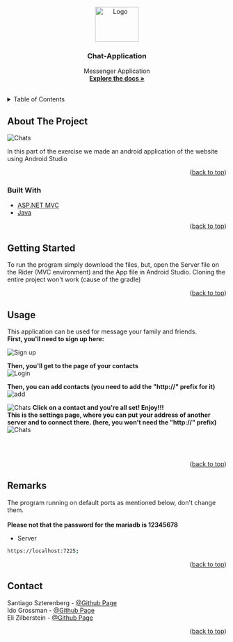 <div id="top"></div>



<!-- PROJECT SHIELDS -->
<!--
*** I'm using markdown "reference style" links for readability.
*** Reference links are enclosed in brackets [ ] instead of parentheses ( ).
*** See the bottom of this document for the declaration of the reference variables
*** for contributors-url, forks-url, etc. This is an optional, concise syntax you may use.
*** https://www.markdownguide.org/basic-syntax/#reference-style-links
-->


<!-- PROJECT LOGO -->
<br />
<div align="center">
  <a href="https://github.com/Ido-Grossman/Chat-Application">
    <img src="https://github.com/Ido-Grossman/Chat-Application/blob/master/React/src/Pages/loginComponents/imagesLogin/image.jpeg" alt="Logo" width="100" height="80">
  </a>

<h3 align="center">Chat-Application</h3>

  <p align="center">
    Messenger Application
    <br />
    <a href="https://github.com/Ido-Grossman/Chat-Application"><strong>Explore the docs »</strong></a>
    <br />
    <br />
  </p>
</div>



<!-- TABLE OF CONTENTS -->
<details>
  <summary>Table of Contents</summary>
  <ol>
    <li>
      <a href="#about-the-project">About The Project</a>
      <ul>
        <li><a href="#built-with">Built With</a></li>
      </ul>
    </li>
    <li>
      <a href="#getting-started">Getting Started</a>
      <ul>
        <li><a href="#prerequisites">Prerequisites</a></li>
        <li><a href="#installation">Installation</a></li>
      </ul>
     <li><a href="#usage">Usage</a></li>
     <li><a href="#roadmap">Roadmap</a></li>
     <li><a href="#remarks">Remarks</a></li>
     <li><a href="#contact">Contact</a></li>
     </li>
    
  </ol>
</details>



<!-- ABOUT THE PROJECT -->
## About The Project

<img display="inline-block" src="https://github.com/Ido-Grossman/Chat-Application/blob/master/Android/app/src/main/res/mipmap/loginpage.png" alt="Chats">

In this part of the exercise we made an android application of the website using Android Studio


<p align="right">(<a href="#top">back to top</a>)</p>


### Built With

* [ASP.NET MVC](https://dotnet.microsoft.com/en-us/apps/aspnet/mvc)
* [Java](https://www.java.com)


<p align="right">(<a href="#top">back to top</a>)</p>


<!-- GETTING STARTED -->
## Getting Started

To run the program simply download the files, but, open the Server file on the Rider (MVC environment) and the App file in Android Studio.
Cloning the entire project won't work (cause of the gradle)

   
<p align="right">(<a href="#top">back to top</a>)</p>



<!-- USAGE EXAMPLES -->
## Usage

This application can be used for message your family and friends.<br>
<b>First, you'll need to sign up here:</b><br>

<img src="https://github.com/Ido-Grossman/Chat-Application/blob/master/Android/app/src/main/res/mipmap/registerpage.png" alt="Sign up">

<b>Then, you'll get to the page of your contacts</b><br>
<img src="https://github.com/Ido-Grossman/Chat-Application/blob/master/Android/app/src/main/res/mipmap/contactspage.png" alt="Login">

<b>Then, you can add contacts (you need to add the "http://" prefix for it)</b><br>
<img src="https://github.com/Ido-Grossman/Chat-Application/blob/master/Android/app/src/main/res/mipmap/addcontact.png" alt="add">

<img src="https://github.com/Ido-Grossman/Chat-Application/blob/master/Android/app/src/main/res/mipmap/chatpage.png" alt="Chats">
<b>Click on a contact and you're all set! Enjoy!!!</b>

<br>
<b>This is the settings page, where you can put your address of another server and to connect there. (here, you won't need the "http://" prefix)</b>
<img src="https://github.com/Ido-Grossman/Chat-Application/blob/master/Android/app/src/main/res/mipmap/settingspage.png" alt="Chats">


<br><br>

<p align="right">(<a href="#top">back to top</a>)</p>


<!-- Remarks -->
## Remarks

  The program running on default ports as mentioned below, don't change them.<br><br>
  <b>Please not that the password for the mariadb is 12345678</b>
   * Server
  ```sh
  https://localhost:7225;
  ```
  
 <p align="right">(<a href="#top">back to top</a>)</p>


<!-- CONTACT -->
## Contact

Santiago Szterenberg - [@Github Page](https://github.com/santisz7897)
<br>
Ido Grossman - [@Github Page](https://github.com/idog770)
<br>
Eli Zilberstein - [@Github Page](https://github.com/EliZilber)

<p align="right">(<a href="#top">back to top</a>)</p>




